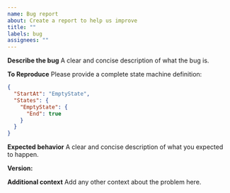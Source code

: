 ```yaml
---
name: Bug report
about: Create a report to help us improve
title: ""
labels: bug
assignees: ""
---
```


**Describe the bug**
A clear and concise description of what the bug is.

**To Reproduce**
Please provide a complete state machine definition:

```json
{
  "StartAt": "EmptyState",
  "States": {
    "EmptyState": {
      "End": true
    }
  }
}
```

**Expected behavior**
A clear and concise description of what you expected to happen.

**Version:**

**Additional context**
Add any other context about the problem here.
